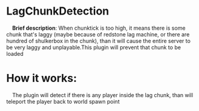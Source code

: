 # LagChunkDetection
&nbsp;&nbsp;&nbsp;&nbsp;**Brief description**: When chunktick is too high, it means there is some chunk that's laggy (maybe because of redstone lag machine, or there are hundred of shulkerbox in the chunk), than it will cause the entire server to be very laggy and unplayable.This plugin will prevent that chunk to be loaded 
# How it works:
&nbsp;&nbsp;&nbsp;&nbsp;The plugin will detect if there is any player inside the lag chunk, than will teleport the player back to world spawn point

